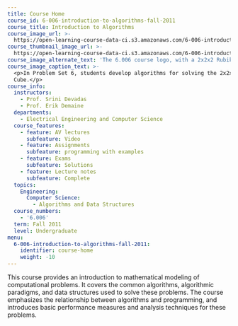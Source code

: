 ```yaml
---
title: Course Home
course_id: 6-006-introduction-to-algorithms-fall-2011
course_title: Introduction to Algorithms
course_image_url: >-
  https://open-learning-course-data-ci.s3.amazonaws.com/6-006-introduction-to-algorithms-fall-2011/1075c5ac06ae4c2cea8c89e9772da78a_6-006f11.jpg
course_thumbnail_image_url: >-
  https://open-learning-course-data-ci.s3.amazonaws.com/6-006-introduction-to-algorithms-fall-2011/7c05c4b07ae02751be6d2c63b11f8b6e_6-006f11-th.jpg
course_image_alternate_text: 'The 6.006 course logo, with a 2x2x2 Rubik''s Cube in place of each zero.'
course_image_caption_text: >-
  <p>In Problem Set 6, students develop algorithms for solving the 2x2x2 Rubik's
  Cube.</p>
course_info:
  instructors:
    - Prof. Srini Devadas
    - Prof. Erik Demaine
  departments:
    - Electrical Engineering and Computer Science
  course_features:
    - feature: AV lectures
      subfeature: Video
    - feature: Assignments
      subfeature: programming with examples
    - feature: Exams
      subfeature: Solutions
    - feature: Lecture notes
      subfeature: Complete
  topics:
    Engineering:
      Computer Science:
        - Algorithms and Data Structures
  course_numbers:
    - '6.006'
  term: Fall 2011
  level: Undergraduate
menu:
  6-006-introduction-to-algorithms-fall-2011:
    identifier: course-home
    weight: -10
---
```

This course provides an introduction to mathematical modeling of computational problems. It covers the common algorithms, algorithmic paradigms, and data structures used to solve these problems. The course emphasizes the relationship between algorithms and programming, and introduces basic performance measures and analysis techniques for these problems.
